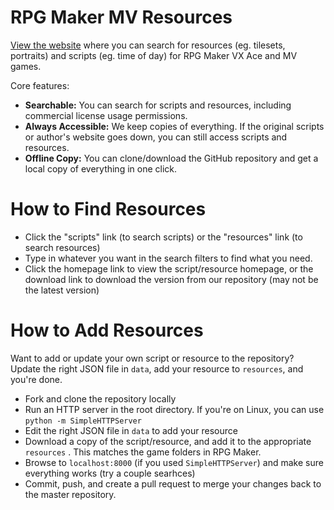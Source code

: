 # RPG Maker MV Resources

[View the website](http://ashes999.github.io/rpg-maker-resources) where you can search for resources (eg. tilesets, portraits) and scripts (eg. time of day) for RPG Maker VX Ace and MV games.

Core features:

- **Searchable:** You can search for scripts and resources, including commercial license usage permissions.
- **Always Accessible:** We keep copies of everything. If the original scripts or author's website goes down, you can still access scripts and resources.
- **Offline Copy:** You can clone/download the GitHub repository and get a local copy of everything in one click.

# How to Find Resources

- Click the "scripts" link (to search scripts) or the "resources" link (to search resources)
- Type in whatever you want in the search filters to find what you need.
- Click the homepage link to view the script/resource homepage, or the download link to download the version from our repository (may not be the latest version)

# How to Add Resources

Want to add or update your own script or resource to the repository? Update the right JSON file in `data`, add your resource to `resources`, and you're done.

- Fork and clone the repository locally
- Run an HTTP server in the root directory. If you're on Linux, you can use `python -m SimpleHTTPServer`
- Edit the right JSON file in `data` to add your resource
- Download a copy of the script/resource, and add it to the appropriate `resources` . This matches the game folders in RPG Maker.
- Browse to `localhost:8000` (if you used `SimpleHTTPServer`) and make sure everything works (try a couple searhces)
- Commit, push, and create a pull request to merge your changes back to the master repository.




